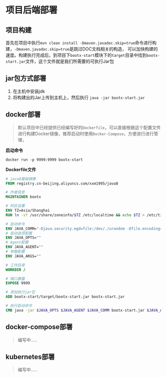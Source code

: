 # 项目后端部署
## 项目构建
首先在项目中执行`mvn clean install -Dmaven.javadoc.skip=true`命令进行构建，`-Dmaven.javadoc.skip=true`是跳过DOC文档相关的构造，
可以加快构建的速度。构建执行完成后，到项目下`bootx-start`模块下的`target`目录中找到`bootx-start.jar`文件，这个文件就是我们所需要的可执行Jar包

## jar包方式部署
1. 在主机中安装jdk
2. 将构建出的Jar上传到主机上，然后执行 `java -jar bootx-start.jar`

## docker部署
> 默认项目中已经提供已经编写好的`Dockerfile`，可以直接根据这个配置文件进行构建Docker镜像，推荐启动时使用`Docker-Compose`，方便进行进行管理，

**启动命令**
```shell
docker run -p 9999:9999 bootx-start
```
**Dockerfile文件**
```dockerfile
# java8基础镜像
FROM registry.cn-beijing.aliyuncs.com/xxm1995/java8

# 作者信息
MAINTAINER bootx

# 时区设置
ENV TZ=Asia/Shanghai
RUN ln -sf /usr/share/zoneinfo/$TZ /etc/localtime && echo $TZ > /etc/timezone

# 启动命令
ENV JAVA_COMM="-Djava.security.egd=file:/dev/./urandom -Dfile.encoding=UTF-8"
# 启动选项配置
ENV JAVA_OPTS=""
# Agent配置
ENV JAVA_AGENT=""
# 参数配置
ENV JAVA_ARGS=""

# 工作目录
WORKDIR /

# 端口暴露
EXPOSE 9999

# 添加执行jar包
ADD bootx-start/target/bootx-start.jar bootx-start.jar

# 执行启动命令
CMD java -jar $JAVA_OPTS $JAVA_AGENT $JAVA_COMM bootx-start.jar $JAVA_ARGS
```

## docker-compose部署
> 编写中.....

## kubernetes部署
> 编写中.....
